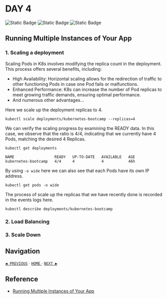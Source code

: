 # DAY 4

![Static Badge](https://img.shields.io/badge/Date-2--8--2023-f5f5f5?logo=googlecalendar&logoColor=f5f5f5)
![Static Badge](https://img.shields.io/badge/Docker-v24.0.2-2496ed?logo=docker&logoColor=2496ed)
![Static Badge](https://img.shields.io/badge/minikube-v1.30.1-326ce5?logo=kubernetes&logoColor=326ce5)

## Running Multiple Instances of Your App

### 1. Scaling a deployment

Scaling Pods in K8s involves modifying the replica count in the deployment. This process offers several benefits, including:

- High Availability: Horizontal scaling allows for the redirection of traffic to other functioning Pods in case one Pod fails or malfunctions.
- Enhanced Performance: K8s can increase the number of Pod replicas to meet growing traffic demands, ensuring optimal performance.
- And numerous other advantages...

Here we scale up the deployment replicas to 4.

`kubectl scale deployments/kubernetes-bootcamp --replicas=4`

We can verify the scaling progress by examining the READY data. In this case, we observe that the ratio is 4/4, indicating that we currently have 4 Pods, matching the desired 4 Replicas.

`kubectl get deployments`

```
NAME                  READY   UP-TO-DATE   AVAILABLE   AGE
kubernetes-bootcamp   4/4     4            4           46h
```

By using `-o wide` here we can also see that each Pods have its own IP address.

`kubectl get pods -o wide`

The process of scale up the replicas that we have recently done is recorded in the events logs here.

`kubectl describe deployments/kubernetes-bootcamp`

### 2. Load Balancing

### 3. Scale Down

## Navigation

[`◀︎ PREVIOUS`](../day-3/README.md) ∙ [ `HOME` ](../../README.md) ∙ [`NEXT ▶︎`](../day-5/README.md)

## Reference

- [Running Multiple Instances of Your App](https://kubernetes.io/docs/tutorials/kubernetes-basics/scale/scale-intro/)